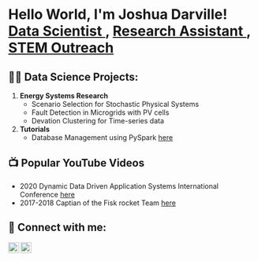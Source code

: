<h1>
  Hello World, I'm Joshua Darville! 
  <br/>
  <a href="https://github.com/JoshuaD1"> Data Scientist </a>, 
  <a href="https://simlab.coe.miami.edu/index.html"> Research Assistant </a>, 
  <a href="https://fb.watch/eApCe4B-Zt/"> STEM Outreach </a>
</h1>

<h2>👨‍💻 Data Science Projects:</h2> 
  <oL>
  <li><b> Energy Systems Research </b>
    <ul>
      <li> Scenario Selection for Stochastic Physical Systems
      <li> Fault Detection in Microgrids with PV cells
      <li> Devation Clustering for Time-series data
    </ul>
   <li><b> Tutorials </b>
    <ul>
      <li> Database Management using PySpark <a href="https://github.com/JoshuaD1/PySpark"> here </a>
    </ul>
  </ol>

<h2>📺 Popular YouTube Videos</h2>
  <ul>
    <li> 2020 Dynamic Data Driven Application Systems International Conference <a href="https://www.youtube.com/watch?v=XgEzL7dX64g"> here </a></li>
    <li> 2017-2018 Captian of the Fisk rocket Team <a href="https://fb.watch/eApCe4B-Zt/"> here </a></li>
  </ul>

<h2> 🤳 Connect with me:</h2>

[<img align="left" alt="JoshD1 | YouTube" width="22px" src="https://cdn.jsdelivr.net/npm/simple-icons@v3/icons/youtube.svg" />][youtube]
[<img align="left" alt="JoshD1 | LinkedIn" width="22px" src="https://cdn.jsdelivr.net/npm/simple-icons@v3/icons/linkedin.svg" />][linkedin]

[youtube]: https://www.youtube.com/watch?v=XgEzL7dX64g
[linkedin]: https://www.linkedin.com/feed/update/urn:li:activity:6917878777117052928/
